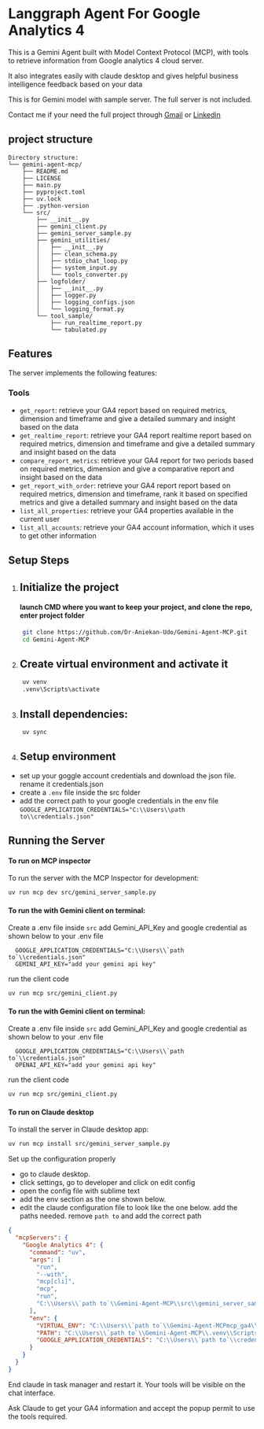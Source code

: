 # Langgraph Agent For Google Analytics 4

This is a Gemini Agent built with Model Context Protocol (MCP), with tools to retrieve information from Google analytics 4 cloud server. 

It also integrates easily with claude desktop and gives helpful business intelligence feedback based on your data

This is for Gemini model with sample server. The full server is not included.

Contact me if your need the full project through [Gmail](aniekanetimudo@gmail.com) or [Linkedin](linkedin.com/in/aniekan-etim-udo)
## project structure
```
Directory structure:
└── gemini-agent-mcp/
    ├── README.md
    ├── LICENSE
    ├── main.py
    ├── pyproject.toml
    ├── uv.lock
    ├── .python-version
    └── src/
        ├── __init__.py
        ├── gemini_client.py
        ├── gemini_server_sample.py
        ├── gemini_utilities/
        │   ├── __init__.py
        │   ├── clean_schema.py
        │   ├── stdio_chat_loop.py
        │   ├── system_input.py
        │   └── tools_converter.py
        ├── logfolder/
        │   ├── __init__.py
        │   ├── logger.py
        │   ├── logging_configs.json
        │   └── logging_format.py
        └── tool_sample/
            ├── run_realtime_report.py
            └── tabulated.py
```
## Features

The server implements the following features:

### Tools
- `get_report`: retrieve your GA4 report based on required metrics, dimension and timeframe and give a detailed summary and insight based on the data
- `get_realtime_report`: retrieve your GA4 report realtime report based on required metrics, dimension and timeframe and give a detailed summary and insight based on the data
- `compare_report_metrics`: retrieve your GA4 report for two periods based on required metrics, dimension and give a comparative report and insight based on the data
- `get_report_with_order`: retrieve your GA4 report report based on required metrics, dimension and timeframe, rank it based on specified metrics and give a detailed summary and insight based on the data
- `list_all_properties`: retrieve your GA4 properties available in the current user
- `list_all_accounts`: retrieve your GA4 account information, which it uses to get other information

## Setup Steps

1.  ## Initialize the project 
    #### launch CMD where you want to keep your project, and clone the repo, enter project folder
```bash
    git clone https://github.com/Dr-Aniekan-Udo/Gemini-Agent-MCP.git
    cd Gemini-Agent-MCP
```

2.  ## Create virtual environment and activate it
```bash
    uv venv
    .venv\Scripts\activate
  ```

3.  ## Install dependencies:
```bash
    uv sync
```

4.  ## Setup environment
- set up your goggle account credentials and download the json file. rename it credentials.json
- create a `.env` file inside the src folder
- add the correct path to your google credentials in the env file
    `GOOGLE_APPLICATION_CREDENTIALS="C:\\Users\\path to\\credentials.json"`

## Running the Server

#### To run on MCP inspector

To run the server with the MCP Inspector for development:
```bash
uv run mcp dev src/gemini_server_sample.py
```

#### To run the with Gemini client on terminal:
  Create a .env file inside `src` add Gemini_API_Key and google credential as shown below to your .env file
  ```ENV
    GOOGLE_APPLICATION_CREDENTIALS="C:\\Users\\`path to`\\credentials.json"
    GEMINI_API_KEY="add your gemini api key"
  ```
  run the client code
```bash
uv run mcp src/gemini_client.py
```

#### To run the with Gemini client on terminal:
  Create a .env file inside `src` add Gemini_API_Key and google credential as shown below to your .env file
  ```ENV
    GOOGLE_APPLICATION_CREDENTIALS="C:\\Users\\`path to`\\credentials.json"
    OPENAI_API_KEY="add your gemini api key"
  ```
  run the client code
```bash
uv run mcp src/gemini_client.py
```

#### To run on Claude desktop

To install the server in Claude desktop app:
```bash
uv run mcp install src/gemini_server_sample.py
```
Set up the configuration properly
- go to claude desktop.
- click settings, go to developer and click on edit config
- open the config file with sublime text
- add the env section as the one shown below.
- edit the claude configuration file to look like the one below. add the paths needed. remove `path to` and add the correct path
```JSON
{
  "mcpServers": {
    "Google Analytics 4": {
      "command": "uv",
      "args": [
        "run",
        "--with",
        "mcp[cli]",
        "mcp",
        "run",
        "C:\\Users\\`path to`\\Gemini-Agent-MCP\\src\\gemini_server_sample.py"
      ],
      "env": {
        "VIRTUAL_ENV": "C:\\Users\\`path to`\\Gemini-Agent-MCPmcp_ga4\\.venv",
        "PATH": "C:\\Users\\`path to`\\Gemini-Agent-MCP\\.venv\\Scripts;${PATH}",
        "GOOGLE_APPLICATION_CREDENTIALS": "C:\\Users\\`path to`\\credentials.json"
      }
    }
  }
}

```

 End claude in task manager and restart it. Your tools will be visible on the chat interface.

 Ask Claude to get your GA4 information and accept the popup permit to use the tools required.
 
